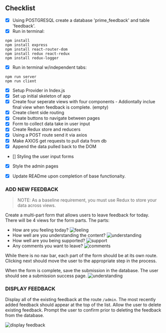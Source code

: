 ## Checklist 

- [x] Using POSTGRESQL create a database 'prime_feedback' and table 'feedback'.
- [x] Run in terminal:
```
npm install
npm install express
npm install react-router-dom
npm install redux react-redux
npm install redux-logger
```
- [x] Run in terminal w/independent tabs:
```
npm run server 
npm run client
```
- [x] Setup Provider in Index.js 
- [x] Set up initial skeleton of app
- [x] Create four seperate views with four components - Addiontally inclue final view when feedback is complete. (empty)
- [x] Create client side routing 
- [x] Create buttons to navigate between pages 
- [x] Form to collect data take in user input
- [x] Create Redux store and reducers 
- [x] Using a POST route send it via axios 
- [x] Make AXIOS get requests to pull data from db 
- [x] Append the data pulled back to the DOM 
- [] Styling the user input forms
- [x] Style the admin pages
- [x] Update READme upon completion of base functionaity.



### ADD NEW FEEDBACK

> NOTE: As a baseline requirement, you must use Redux to store your data across views.

Create a multi-part form that allows users to leave feedback for today. 
There will be 4 views for the form parts.
The parts:
- How are you feeling today?
![feeling](wireframes/page-one.png)
- How well are you understanding the content?
![understanding](wireframes/page-two.png)
- How well are you being supported?
![support](wireframes/page-three.png)
- Any comments you want to leave?
![comments](wireframes/page-four.png)

While there is no nav bar, each part of the form should be at its own route. Clicking next should move the user to the appropriate step in the process.

 When the form is complete, save the submission in the database. The user should see a submission success page.
 ![understanding](wireframes/page-five.png)

### DISPLAY FEEDBACK

Display all of the existing feedback at the route `/admin`. The most recently added feedback should appear at the top of the list. Allow the user to delete existing feedback. Prompt the user to confirm prior to deleting the feedback from the database.

![display feedback](wireframes/admin.png)

